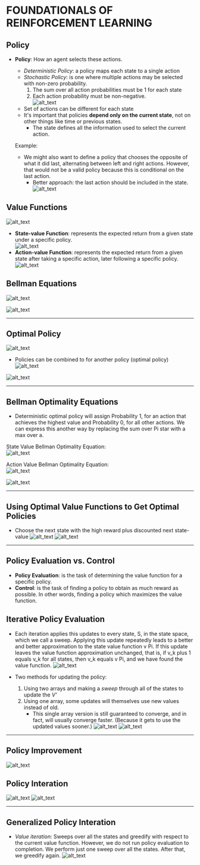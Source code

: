 # __FOUNDATIONALS OF REINFORCEMENT LEARNING__

## **Policy**
- **Policy**: How an agent selects these actions.
    - *Deterministic Policy*: a policy maps each state to a single action
    - *Stochastic Policy*: is one where multiple actions may be selected with non-zero probability.
        1. The sum over all action probabilities must be 1 for each state
        2. Each action probability must be non-negative. <br>
    ![alt_text](./images/policy-types.JPG 'image')
    - Set of actions can be different for each state
    - It's important that policies **depend only on the current state**, not on other things like time or previous states.
        - The state defines all the information used to select the current action.

    Example:
    -  We might also want to define a policy that chooses the opposite of what it did last, alternating between left and right actions. However, that would not be a valid policy because this is conditional on the last action.
        - Better approach: the last action should be included in the state. <br>
    ![alt_text](./images/policy-rules.JPG 'image')

## **Value Functions**
![alt_text](./images/value-function-graph.JPG 'image')
- **State-value Function**: represents the expected return from a given state under a specific policy. <br>
![alt_text](./images/state-value-function.JPG 'image')
- **Action-value Function**: represents the expected return from a given state after taking a specific action, later following a specific policy.<br>
![alt_text](./images/action-value-function.JPG 'image')

## **Bellman Equations**
![alt_text](./images/state-value-function-bellman.JPG 'image') 

![alt_text](./images/action-value-function-bellman.JPG 'image')

<hr>

## **Optimal Policy**
![alt_text](./images/optimal-policy.JPG 'image')

- Policies can be combined to for another policy (optimal policy) <br>
![alt_text](./images/optimal-policy-combined.JPG 'image')


![alt_text](./images/optimal-policy-example.JPG 'image')


<hr>

## **Bellman Optimality Equations**

- Deterministic optimal policy will assign Probability 1, for an action that achieves the highest value and Probability 0, for all other actions. We can express this another way by replacing the sum over Pi star with a max over a.

State Value Bellman Optimality Equation: <br>
![alt_text](./images/optimal-policy-bellman.JPG 'image')


Action Value Bellman Optimality Equation: <br>
![alt_text](./images/optimal-policy-bellman-action.JPG 'image')

![alt_text](./images/bellman-equations-compared.JPG 'image')

<hr>

## **Using Optimal Value Functions to Get Optimal Policies**
- Choose the next state with the high reward plus discounted next state-value
![alt_text](./images/optimal-policy-exercise1.JPG 'image')
![alt_text](./images/optimal-policy-exercise.JPG 'image')

<hr>

## **Policy Evaluation vs. Control**
- **Policy Evaluation**: is the task of determining the value function for a specific policy.
- **Control**:  is the task of finding a policy to obtain as much reward as possible. In other words, finding a policy which maximizes the value function.

## **Iterative Policy Evaluation**
- Each iteration applies this updates to every state, S, in the state space, which we call a sweep. Applying this update repeatedly leads to a better and better approximation to the state value function v Pi. If this update leaves the value function approximation unchanged, that is, if v_k plus 1 equals v_k for all states, then v_k equals v Pi, and we have found the value function.
![alt_text](./images/policy-evaluation.JPG 'image')

- Two methods for updating the policy:
    1. Using two arrays and making a *sweep* through all of the states to update the *V'*
    2. Using one array, some updates will themselves use new values instead of old. 
        - This single array version is still guaranteed to converge, and in fact, will usually converge faster. (Because it gets to use the updated values sooner.) 
![alt_text](./images/iterative-policy-evaluation2.JPG 'image')
![alt_text](./images/iterative-policy-evaluation.JPG 'image')

<hr>

## **Policy Improvement**
![alt_text](./images/policy-improvement-theorem.JPG 'image')

## **Policy Interation**
![alt_text](./images/policy-iteration.JPG 'image')
![alt_text](./images/policy-iteration2.JPG 'image')

<hr>

## **Generalized Policy Interation**
- *Value iteration*: Sweeps over all the states and greedify with respect to the current value function. However, we do not run policy evaluation to completion. We perform just one sweep over all the states. After that, we greedify again. 
![alt_text](./images/generalized-policy-iteration.JPG 'image')